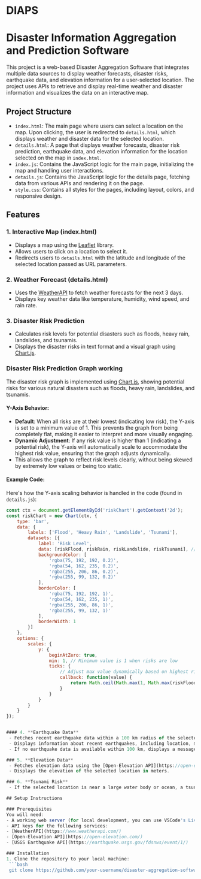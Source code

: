 # DIAPS
# Disaster Information Aggregation and Prediction Software

This project is a web-based Disaster Aggregation Software that integrates multiple data sources to display weather forecasts, disaster risks, earthquake data, and elevation information for a user-selected location. The project uses APIs to retrieve and display real-time weather and disaster information and visualizes the data on an interactive map.

## Project Structure

- `index.html`: The main page where users can select a location on the map. Upon clicking, the user is redirected to `details.html`, which displays weather and disaster data for the selected location.
- `details.html`: A page that displays weather forecasts, disaster risk prediction, earthquake data, and elevation information for the location selected on the map in `index.html`.
- `index.js`: Contains the JavaScript logic for the main page, initializing the map and handling user interactions.
- `details.js`: Contains the JavaScript logic for the details page, fetching data from various APIs and rendering it on the page.
- `style.css`: Contains all styles for the pages, including layout, colors, and responsive design.
  
## Features

### 1. **Interactive Map (index.html)**
   - Displays a map using the [Leaflet](https://leafletjs.com/) library.
   - Allows users to click on a location to select it.
   - Redirects users to `details.html` with the latitude and longitude of the selected location passed as URL parameters.

### 2. **Weather Forecast (details.html)**
   - Uses the [WeatherAPI](https://www.weatherapi.com/) to fetch weather forecasts for the next 3 days.
   - Displays key weather data like temperature, humidity, wind speed, and rain rate.

### 3. **Disaster Risk Prediction**
   - Calculates risk levels for potential disasters such as floods, heavy rain, landslides, and tsunamis.
   - Displays the disaster risks in text format and a visual graph using [Chart.js](https://www.chartjs.org/).
### Disaster Risk Prediction Graph working

The disaster risk graph is implemented using [Chart.js](https://www.chartjs.org/), showing potential risks for various natural disasters such as floods, heavy rain, landslides, and tsunamis. 

#### Y-Axis Behavior:
- **Default**: When all risks are at their lowest (indicating low risk), the Y-axis is set to a minimum value of 1. This prevents the graph from being completely flat, making it easier to interpret and more visually engaging.
- **Dynamic Adjustment**: If any risk value is higher than 1 (indicating a potential risk), the Y-axis will automatically scale to accommodate the highest risk value, ensuring that the graph adjusts dynamically.
- This allows the graph to reflect risk levels clearly, without being skewed by extremely low values or being too static.

#### Example Code:
  Here's how the Y-axis scaling behavior is handled in the code (found in `details.js`):
  ```js
  const ctx = document.getElementById('riskChart').getContext('2d');
  const riskChart = new Chart(ctx, {
      type: 'bar',
      data: {
          labels: ['Flood', 'Heavy Rain', 'Landslide', 'Tsunami'],
          datasets: [{
              label: 'Risk Level',
              data: [riskFlood, riskRain, riskLandslide, riskTsunami], // risk values fetched from API
              backgroundColor: [
                  'rgba(75, 192, 192, 0.2)',
                  'rgba(54, 162, 235, 0.2)',
                  'rgba(255, 206, 86, 0.2)',
                  'rgba(255, 99, 132, 0.2)'
              ],
              borderColor: [
                  'rgba(75, 192, 192, 1)',
                  'rgba(54, 162, 235, 1)',
                  'rgba(255, 206, 86, 1)',
                  'rgba(255, 99, 132, 1)'
              ],  
              borderWidth: 1
          }]
      },
      options: {
          scales: {
              y: {
                  beginAtZero: true,
                  min: 1, // Minimum value is 1 when risks are low
                  ticks: {
                      // Adjust max value dynamically based on highest risk
                      callback: function(value) {
                          return Math.ceil(Math.max(1, Math.max(riskFlood, riskRain, riskLandslide, riskTsunami, value)));
                      }
                  }
              }
          }
      }
  });


#### 4. **Earthquake Data**
   - Fetches recent earthquake data within a 100 km radius of the selected location using the [USGS Earthquake API](https://earthquake.usgs.gov/fdsnws/event/1/).
   - Displays information about recent earthquakes, including location, magnitude, and time of occurrence.
   - If no earthquake data is available within 100 km, displays a message: "No recent earthquakes found within 100 km."

### 5. **Elevation Data**
   - Fetches elevation data using the [Open-Elevation API](https://open-elevation.com/).
   - Displays the elevation of the selected location in meters.

### 6. **Tsunami Risk**
   - If the selected location is near a large water body or ocean, a tsunami risk level is displayed.

## Setup Instructions

### Prerequisites
You will need:
- A working web server (for local development, you can use VSCode's Live Server extension, or simply open the files in a browser).
- API keys for the following services:
  - [WeatherAPI](https://www.weatherapi.com/)
  - [Open-Elevation API](https://open-elevation.com/)
  - [USGS Earthquake API](https://earthquake.usgs.gov/fdsnws/event/1/)

### Installation
1. Clone the repository to your local machine:
   ```bash
   git clone https://github.com/your-username/disaster-aggregation-software.git

